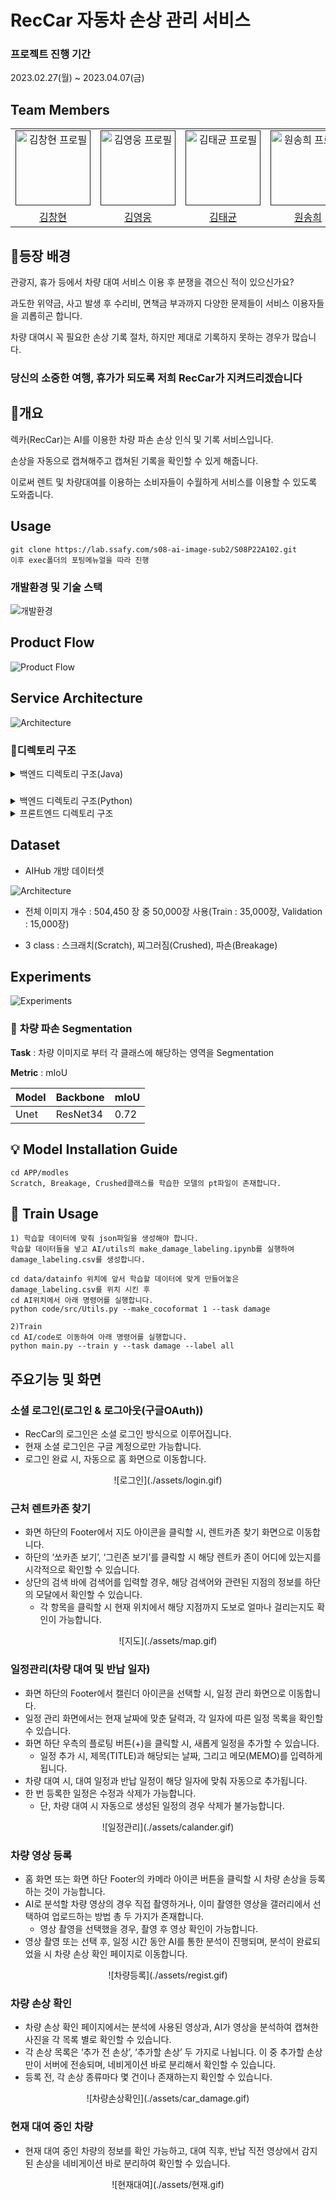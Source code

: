 # RecCar 자동차 손상 관리 서비스

### 프로젝트 진행 기간

2023.02.27(월) ~ 2023.04.07(금)

## Team Members

<div align="left">
  <table>
    <tr>
        <td align="center">
        <a href="">
          <img src="./assets/ch.PNG" alt="김창현 프로필" width=120 height=120 />
        </a>
      </td>
      <td align="center">
        <a href="">
          <img src="./assets/hero.jpg" alt="김영웅 프로필" width=120 height=120 />
        </a>
      </td>
      <td align="center">
        <a href="">
          <img src="./assets/tk.jpg" alt="김태균 프로필" width=120 height=120 />
        </a>
      </td>
      <td align="center">
        <a href="">
          <img src="./assets/sh.png" alt="원송희 프로필" width=120 height=120 />
        </a>
      </td>
      <td align="center">
        <a href="">
          <img src="./assets/dh.jpg" alt="임두현 프로필" width=120 height=120 />
        </a>
      </td>
      <td align="center">
        <a href="">
          <img src="./assets/jy.jpg" alt="임주연 프로필" width=120 height=120 />
        </a>
      </td>
    </tr>
    <tr>
      <td align="center">
        <a href="https://github.com/variety82/">
          김창현
        </a>
      </td>
      <td align="center">
        <a href="https://github.com/Woong1201">
          김영웅
        </a>
      </td>
      <td align="center">
        <a href="https://github.com/TannyKim">
          김태균
        </a>
      </td>
      <td align="center">
        <a href="https://github.com/songheewon">
          원송희
        </a>
      </td>
      <td align="center">
        <a href="https://github.com/ldhldh07">
          임두현
        </a>
      </td>
        <td align="center">
        <a href="">
          임주연
        </a>
      </td>
    </tr>
  </table>
</div>

## 🚦등장 배경

관광지, 휴가 등에서 차량 대여 서비스 이용 후 분쟁을 겪으신 적이 있으신가요?

과도한 위약금, 사고 발생 후 수리비, 면책금 부과까지 다양한 문제들이 서비스 이용자들을 괴롭히곤 합니다.

차량 대여시 꼭 필요한 손상 기록 절차, 하지만 제대로 기록하지 못하는 경우가 많습니다.

### 당신의 소중한 여행, 휴가가 되도록 저희 RecCar가 지켜드리겠습니다

## 💭개요

렉카(RecCar)는 AI를 이용한 차량 파손 손상 인식 및 기록 서비스입니다.

손상을 자동으로 캡쳐해주고 캡쳐된 기록을 확인할 수 있게 해줍니다.

이로써 렌트 및 차량대여를 이용하는 소비자들이 수월하게 서비스를 이용할 수 있도록 도와줍니다.

## Usage

```
git clone https://lab.ssafy.com/s08-ai-image-sub2/S08P22A102.git
이후 exec폴더의 포팅메뉴얼을 따라 진행
```

### 개발환경 및 기술 스택

![개발환경](./assets/stack.png)

## Product Flow

![Product Flow](./assets/Flowchart.png)

## Service Architecture

![Architecture](./assets/Architecture.png)

### 📂디렉토리 구조

<details>
  <summary>
  백엔드 디렉토리 구조(Java)
  </summary>

    ├─main
    │  ├─java
    │  │  └─com
    │  │      └─heros
    │  │          ├─api
    │  │          │  ├─calendar
    │  │          │  │  ├─controller
    │  │          │  │  ├─dto
    │  │          │  │  │  ├─request
    │  │          │  │  │  └─response
    │  │          │  │  ├─entity
    │  │          │  │  ├─repository
    │  │          │  │  └─service
    │  │          │  ├─car
    │  │          │  │  ├─controller
    │  │          │  │  ├─dto
    │  │          │  │  │  ├─request
    │  │          │  │  │  └─response
    │  │          │  │  ├─entity
    │  │          │  │  ├─repository
    │  │          │  │  └─service
    │  │          │  ├─detectionInfo
    │  │          │  │  ├─controller
    │  │          │  │  ├─dto
    │  │          │  │  │  ├─request
    │  │          │  │  │  └─response
    │  │          │  │  ├─entity
    │  │          │  │  ├─repository
    │  │          │  │  └─service
    │  │          │  ├─example
    │  │          │  │  ├─controller
    │  │          │  │  └─model
    │  │          │  └─user
    │  │          │      ├─controller
    │  │          │      ├─dto
    │  │          │      │  ├─request
    │  │          │      │  └─response
    │  │          │      ├─entity
    │  │          │      ├─repository
    │  │          │      └─service
    │  │          ├─common
    │  │          ├─config
    │  │          └─exception
    │  │              └─customException
    │  └─resources

 </details>

###

<details>
  <summary>
  백엔드 디렉토리 구조(Python)
  </summary>

    ├─dataset
    │  ├─images
    │  ├─output_images
    │  └─video
    ├─images
    ├─models
    ├─service
    ├─src
    ├─app.py
    ├─inference.py
    ├─requirements.txt
    └─Utils

 </details>

<details>
  <summary>
  프론트엔드 디렉토리 구조
  </summary>

    ├─assets
    │  ├─car_video
    │  ├─fonts
    │  └─images
    │      ├─car_damage_img
    │      └─loading_img
    ├─provider
    │  └─car_damage_info_provider
    ├─screens
    │  ├─after_check_damage_screen
    │  ├─after_recording_screen
    │  ├─before_recording_screen
    │  ├─calendar_screen
    │  ├─check_car_damage_screen
    │  ├─check_video_screen
    │  ├─detail
    │  ├─home
    │  ├─login_screen
    │  ├─map_screen
    │  ├─my_page
    │  ├─register
    │  ├─splash_screen
    │  └─video_recording_screen
    ├─services
    ├─utils
    └─widgets
        ├─check_car_damage
        ├─common
        ├─detail
        ├─main_page
        ├─my_page
        └─register

 </details>

## Dataset

- AIHub 개방 데이터셋

![Architecture](./assets/dataset.PNG)

- 전체 이미지 개수 : 504,450 장 중 50,000장 사용(Train : 35,000장, Validation : 15,000장)

- 3 class : 스크래치(Scratch), 찌그러짐(Crushed), 파손(Breakage)

## Experiments

![Experiments](./assets/experiments.png)

### 🚗 **차량 파손 Segmentation**

**Task** : 차량 이미지로 부터 각 클래스에 해당하는 영역을 Segmentation

**Metric** : mIoU

| Model | Backbone | mIoU |
| ----- | -------- | ---- |
| Unet  | ResNet34 | 0.72 |

## 💡 Model Installation Guide

```
cd APP/modles
Scratch, Breakage, Crushed클래스를 학습한 모델의 pt파일이 존재합니다.
```

## 📓 Train Usage

```
1) 학습할 데이터에 맞춰 json파일을 생성해야 합니다.
학습할 데이터들을 넣고 AI/utils의 make_damage_labeling.ipynb를 실행하여 damage_labeling.csv를 생성합니다.

cd data/datainfo 위치에 앞서 학습할 데이터에 맞게 만들어놓은 damage_labeling.csv를 위치 시킨 후
cd AI위치에서 아래 명령어를 실행합니다.
python code/src/Utils.py --make_cocoformat 1 --task damage

2)Train
cd AI/code로 이동하여 아래 명령어를 실행합니다.
python main.py --train y --task damage --label all
```

## 주요기능 및 화면



### 소셜 로그인(로그인 & 로그아웃(구글OAuth))

- RecCar의 로그인은 소셜 로그인 방식으로 이루어집니다.
- 현재 소셜 로그인은 구글 계정으로만 가능합니다.
- 로그인 완료 시, 자동으로 홈 화면으로 이동합니다.

<div align="center">
	![로그인](./assets/login.gif)
</div>


### 근처 렌트카존 찾기

- 화면 하단의 Footer에서 지도 아이콘을 클릭할 시, 렌트카존 찾기 화면으로 이동합니다.
- 하단의 ‘쏘카존 보기’, ‘그린존 보기’를 클릭할 시 해당 렌트카 존이 어디에 있는지를 시각적으로 확인할 수 있습니다.
- 상단의 검색 바에 검색어를 입력할 경우, 해당 검색어와 관련된 지점의 정보를 하단의 모달에서 확인할 수 있습니다.
  - 각 항목을 클릭할 시 현재 위치에서 해당 지점까지 도보로 얼마나 걸리는지도 확인이 가능합니다.

<div align="center">
    ![지도](./assets/map.gif)
</div>


### 일정관리(차량 대여 및 반납 일자)

- 화면 하단의 Footer에서 캘린더 아이콘을 선택할 시, 일정 관리 화면으로 이동합니다.
- 일정 관리 화면에서는 현재 날짜에 맞춘 달력과, 각 일자에 따른 일정 목록을 확인할 수 있습니다.
- 화면 하단 우측의 플로팅 버튼(+)을 클릭할 시, 새롭게 일정을 추가할 수 있습니다.
  - 일정 추가 시, 제목(TITLE)과 해당되는 날짜, 그리고 메모(MEMO)를 입력하게 됩니다.
- 차량 대여 시, 대여 일정과 반납 일정이 해당 일자에 맞춰 자동으로 추가됩니다.
- 한 번 등록한 일정은 수정과 삭제가 가능합니다.
  - 단, 차량 대여 시 자동으로 생성된 일정의 경우 삭제가 불가능합니다.

<div align="center">
![일정관리](./assets/calander.gif)
</div>


### 차량 영상 등록

- 홈 화면 또는 화면 하단 Footer의 카메라 아이콘 버튼을 클릭할 시 차량 손상을 등록하는 것이 가능합니다.
- AI로 분석할 차량 영상의 경우 직접 촬영하거나, 이미 촬영한 영상을 갤러리에서 선택하여 업로드하는 방법 총 두 가지가 존재합니다.
  - 영상 촬영을 선택했을 경우, 촬영 후 영상 확인이 가능합니다.
- 영상 촬영 또는 선택 후, 일정 시간 동안 AI를 통한 분석이 진행되며, 분석이 완료되었을 시 차량 손상 확인 페이지로 이동합니다.

<div align="center">
![차량등록](./assets/regist.gif)
</div>


### 차량 손상 확인

- 차량 손상 확인 페이지에서는 분석에 사용된 영상과, AI가 영상을 분석하여 캡쳐한 사진을 각 목록 별로 확인할 수 있습니다.
- 각 손상 목록은 ‘추가 전 손상’, ‘추가할 손상’ 두 가지로 나뉩니다. 이 중 추가할 손상만이 서버에 전송되며, 네비게이션 바로 분리해서 확인할 수 있습니다.
- 등록 전, 각 손상 종류마다 몇 건이나 존재하는지 확인할 수 있습니다.

<div align="center">
![차량손상확인](./assets/car_damage.gif)
</div>



### 현재 대여 중인 차량

- 현재 대여 중인 차량의 정보를 확인 가능하고, 대여 직후, 반납 직전 영상에서 감지된 손상을 네비게이션 바로 분리하여 확인할 수 있습니다.

<div align="center">
![현재대여](./assets/현재.gif)
</div>
